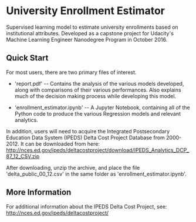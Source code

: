 # University Enrollment Estimator
Supervised learning model to estimate university enrollments based on 
institutional attributes.  Developed as a capstone project for Udacity's
Machine Learning Engineer Nanodegree Program in October 2016.

## Quick Start
For most users, there are two primary files of interest.

* 'report.pdf' -- Contains the analysis of the various models developed, along
with comparisons of their various performances.  Also explains much of the
decision making process while developing this model.

* 'enrollment_estimator.ipynb' -- A Jupyter Notebook, containing all of the
Python code to produce the various Regression models and relevant analytics.

In addition, users will need to acquire the Integrated Postsecondary Education 
Data System (IPEDS) Delta Cost Project Database from 2000-2012.  It can be
downloaded from here: http://nces.ed.gov/ipeds/deltacostproject/download/IPEDS_Analytics_DCP_87_12_CSV.zip

After downloading, unzip the archive, and place the file 'delta_public_00_12.csv'
in the same folder as 'enrollment_estimator.ipynb'.

## More Information

For additional information about the IPEDS Delta Cost Project, see:
http://nces.ed.gov/ipeds/deltacostproject/
